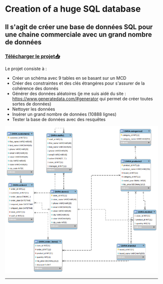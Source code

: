 

# Creation of a huge SQL database
## Il s'agit de créer une base de données SQL pour une chaine commerciale avec un grand nombre de données 
### [Télécharger le projet:inbox_tray:](https://github.com/pzim-devdata/DATA-developer/releases/download/V1.0.0/creation.of.a.huge.SQL.database.zip)


Le projet consiste à :
- Créer un schéma avec 9 tables en se basant sur un MCD
- Créer des constraintes et des clés étrangéres pour s'assurer de la cohérence des donnés
- Générer des données aléatoires (je me suis aidé du site : https://www.generatedata.com/#generator qui permet de créer toutes sortes de données)
- Nettoyer les données
- Insérer un grand nombre de données (10888 lignes)
- Tester la base de données avec des resquêtes

![alt text](https://github.com/pzim-devdata/DATA-developer/blob/master/creation%20of%20a%20huge%20SQL%20database/MCD.png)

------------------------------------
